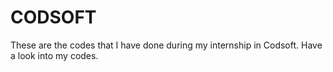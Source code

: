 # CODSOFT
These are the codes that I have done during my internship in Codsoft. Have a look into my codes.

